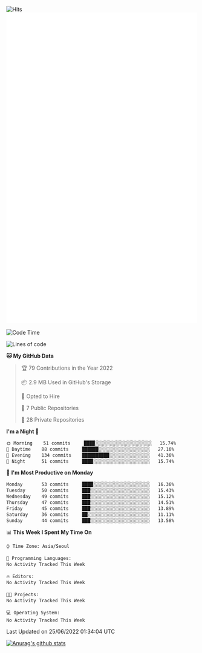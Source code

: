 ![Hits](https://hits.seeyoufarm.com/api/count/incr/badge.svg?url=https%3A%2F%2Fgithub.com%2Fkokose1234&count_bg=%2379C83D&title_bg=%23555555&icon=apple.svg&icon_color=%23E7E7E7&title=hits&edge_flat=false)
<br/>
![Metrics](https://github.com/kokose1234/kokose1234/blob/main/github-metrics.svg)

<!--START_SECTION:waka-->
![Code Time](http://img.shields.io/badge/Code%20Time-648%20hrs%2043%20mins-blue)

![Lines of code](https://img.shields.io/badge/From%20Hello%20World%20I%27ve%20Written-940%20Thousand%20lines%20of%20code-blue)

**🐱 My GitHub Data** 

> 🏆 79 Contributions in the Year 2022
 > 
> 📦 2.9 MB Used in GitHub's Storage 
 > 
> 💼 Opted to Hire
 > 
> 📜 7 Public Repositories 
 > 
> 🔑 28 Private Repositories  
 > 
**I'm a Night 🦉** 

```text
🌞 Morning    51 commits     ████░░░░░░░░░░░░░░░░░░░░░   15.74% 
🌆 Daytime    88 commits     ██████░░░░░░░░░░░░░░░░░░░   27.16% 
🌃 Evening    134 commits    ██████████░░░░░░░░░░░░░░░   41.36% 
🌙 Night      51 commits     ████░░░░░░░░░░░░░░░░░░░░░   15.74%

```
📅 **I'm Most Productive on Monday** 

```text
Monday       53 commits     ████░░░░░░░░░░░░░░░░░░░░░   16.36% 
Tuesday      50 commits     ███░░░░░░░░░░░░░░░░░░░░░░   15.43% 
Wednesday    49 commits     ███░░░░░░░░░░░░░░░░░░░░░░   15.12% 
Thursday     47 commits     ███░░░░░░░░░░░░░░░░░░░░░░   14.51% 
Friday       45 commits     ███░░░░░░░░░░░░░░░░░░░░░░   13.89% 
Saturday     36 commits     ██░░░░░░░░░░░░░░░░░░░░░░░   11.11% 
Sunday       44 commits     ███░░░░░░░░░░░░░░░░░░░░░░   13.58%

```


📊 **This Week I Spent My Time On** 

```text
⌚︎ Time Zone: Asia/Seoul

💬 Programming Languages: 
No Activity Tracked This Week

🔥 Editors: 
No Activity Tracked This Week

🐱‍💻 Projects: 
No Activity Tracked This Week

💻 Operating System: 
No Activity Tracked This Week

```


 Last Updated on 25/06/2022 01:34:04 UTC
<!--END_SECTION:waka-->

[![Anurag's github stats](https://github-readme-stats.vercel.app/api?username=kokose1234&theme=dracula)](https://github.com/anuraghazra/github-readme-stats)



	

